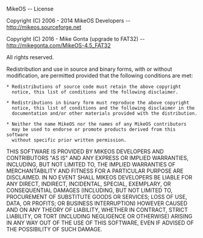 MikeOS -- License

Copyright (C) 2006 - 2014 MikeOS Developers -- http://mikeos.sourceforge.net

Copyright (C) 2016 - Mike Gonta (upgrade to FAT32) -- http://mikegonta.com/MikeOS-4.5_FAT32

All rights reserved.

Redistribution and use in source and binary forms, with or without
modification, are permitted provided that the following conditions are met:

    * Redistributions of source code must retain the above copyright
      notice, this list of conditions and the following disclaimer.

    * Redistributions in binary form must reproduce the above copyright
      notice, this list of conditions and the following disclaimer in the
      documentation and/or other materials provided with the distribution.

    * Neither the name MikeOS nor the names of any MikeOS contributors
      may be used to endorse or promote products derived from this software
      without specific prior written permission.

THIS SOFTWARE IS PROVIDED BY MIKEOS DEVELOPERS AND CONTRIBUTORS "AS IS"
AND ANY EXPRESS OR IMPLIED WARRANTIES, INCLUDING, BUT NOT LIMITED TO, THE
IMPLIED WARRANTIES OF MERCHANTABILITY AND FITNESS FOR A PARTICULAR PURPOSE
ARE DISCLAIMED. IN NO EVENT SHALL MIKEOS DEVELOPERS BE LIABLE FOR ANY
DIRECT, INDIRECT, INCIDENTAL, SPECIAL, EXEMPLARY, OR CONSEQUENTIAL DAMAGES
(INCLUDING, BUT NOT LIMITED TO, PROCUREMENT OF SUBSTITUTE GOODS OR
SERVICES; LOSS OF USE, DATA, OR PROFITS; OR BUSINESS INTERRUPTION) HOWEVER
CAUSED AND ON ANY THEORY OF LIABILITY, WHETHER IN CONTRACT, STRICT LIABILITY,
OR TORT (INCLUDING NEGLIGENCE OR OTHERWISE) ARISING IN ANY WAY OUT OF THE
USE OF THIS SOFTWARE, EVEN IF ADVISED OF THE POSSIBILITY OF SUCH DAMAGE.

